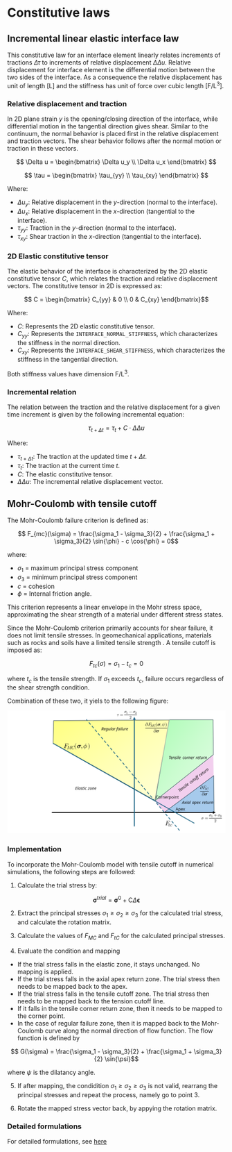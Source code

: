 # Constitutive laws


## Incremental linear elastic interface law

This constitutive law for an interface element linearly relates increments of tractions $\Delta \tau$ to increments of relative displacement $\Delta \Delta u$.
Relative displacement for interface element is the differential motion between the two sides of the interface. As a
consequence the relative displacement has unit of length $[\mathrm{L}]$ and the stiffness has unit of force over cubic length $[\mathrm{F/L^3}]$.

### Relative displacement and traction
In 2D plane strain $y$ is the opening/closing direction of the interface, while differential motion in the tangential direction
gives shear. Similar to the continuum, the normal behavior is placed first in the relative displacement and traction vectors. The shear behavior
follows after the normal motion or traction in these vectors.

$$ \Delta u = \begin{bmatrix} \Delta u_y \\ \Delta u_x \end{bmatrix} $$

$$ \tau = \begin{bmatrix} \tau_{yy} \\ \tau_{xy} \end{bmatrix} $$

Where:
* $\Delta u_y$: Relative displacement in the $y$-direction (normal to the interface).
* $\Delta u_x$: Relative displacement in the $x$-direction (tangential to the interface).
* $\tau_{yy}$: Traction in the $y$-direction (normal to the interface).
* $\tau_{xy}$: Shear traction in the $x$-direction (tangential to the interface).

### 2D Elastic constitutive tensor

The elastic behavior of the interface is characterized by the 2D elastic constitutive tensor $C$, which relates the traction and relative displacement vectors. The constitutive tensor in 2D is expressed as:

$$ C = \begin{bmatrix} C_{yy} & 0     \\
                       0     & C_{xy} \end{bmatrix}$$

Where:
* $C$: Represents the 2D elastic constitutive tensor.
* $C_{yy}$: Represents the `INTERFACE_NORMAL_STIFFNESS`, which characterizes the stiffness in the normal direction.
* $C_{xy}$: Represents the `INTERFACE_SHEAR_STIFFNESS`, which characterizes the stiffness in the tangential direction.

Both stiffness values have dimension $\mathrm{F/L^3}$.

### Incremental relation

The relation between the traction and the relative displacement for a given time increment is given by the following incremental equation:

$$ \tau_{t + \Delta t} = \tau_t + C \cdot \Delta \Delta u $$

Where:
* $\tau_{t + \Delta t}$: The traction at the updated time $t + \Delta t$.
* $\tau_t$: The traction at the current time $t$.
* $C$: The elastic constitutive tensor.
* $\Delta \Delta u$: The incremental relative displacement vector.


## Mohr-Coulomb with tensile cutoff

The Mohr-Coulomb failure criterion is defined as:

```math
    F_{mc}(\sigma) = \frac{\sigma_1 - \sigma_3}{2} + \frac{\sigma_1 + \sigma_3}{2} \sin⁡{\phi} - c \cos⁡{\phi} = 0
```

where:

- $`\sigma_1`$ = maximum principal stress component
- $`\sigma_3`$ = minimum principal stress component
- $`c`$ = cohesion
- $`\phi`$ = Internal friction angle.

This criterion represents a linear envelope in the Mohr stress space, approximating the shear strength of a material under different stress states.

Since the Mohr-Coulomb criterion primarily accounts for shear failure, it does not limit tensile stresses. In geomechanical applications, materials such as rocks and soils have a limited tensile strength . A tensile cutoff is imposed as:

```math
    F_{tc}(\sigma) = \sigma_1 - t_c = 0
```

where $t_c$ is the tensile strength. If $`\sigma_1`$ exceeds $`t_c`$, failure occurs regardless of the shear strength condition.

Combination of these two, it yiels to the following figure:

<img src="documentation_data/mohr-coulomb-with-tension-cutoff-zones.svg" alt="Mohr-Coulomb with tension cutoff" title="Mohr-Coulomb with tension cutoff" width="800">


### Implementation

To incorporate the Mohr-Coulomb model with tensile cutoff in numerical simulations, the following steps are followed:

1. Calculate the trial stress by: 

```math
    \boldsymbol{\sigma}^{trial} = \boldsymbol{\sigma}^0 + \boldsymbol{\mathrm{C}} \Delta \boldsymbol{\epsilon}
```

2. Extract the principal stresses $`\sigma_1 \ge \sigma_2 \ge \sigma_3`$ for the calculated trial stress, and calculate the rotation matrix.

3. Calculate the values of $`F_{MC}`$ and $`F_{tC}`$ for the calculated principal stresses.

4. Evaluate the condition and mapping
  - If the trial stress falls in the elastic zone, it stays unchanged. No mapping is applied.
  - If the trial stress falls in the axial apex return zone. The trial stress then needs to be mapped back to the apex.
  - If the trial stress falls in the tensile cutoff zone. The trial stress then needs to be mapped back to the tension cutoff line.
  - If it falls in the tensile corner return zone, then it needs to be mapped to the corner point.
  - In the case of regular failure zone, then it is mapped back to the Mohr-Coulomb curve along the normal direction of flow function. The flow function is defined by
  
```math
    G(\sigma) = \frac{\sigma_1 - \sigma_3}{2} + \frac{\sigma_1 + \sigma_3}{2} \sin⁡{\psi}
```
  where $`\psi`$ is the dilatancy angle.

5. If after mapping, the condidition $`\sigma_1 \ge \sigma_2 \ge \sigma_3`$ is not valid, rearrang the principal stresses and repeat the process, namely go to point 3.

6. Rotate the mapped stress vector back, by appying the rotation matrix.

### Detailed formulations

For detailed formulations, see [here](documentation_data/Mohr-Coulomb-with-tension_cutoff-formulations.pdf)


